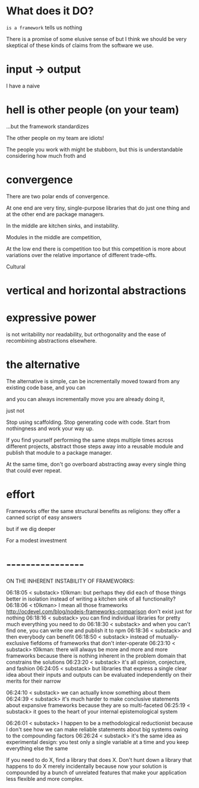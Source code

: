 # What does it DO?

`is a framework` tells us nothing

There is a promise of some elusive sense of
but I think we should be very skeptical of these kinds of claims from the
software we use.

# input -> output

I have a naive

# hell is other people (on your team)

...but the framework standardizes

The other people on my team are idiots!

The people you work with might be stubborn, but this is understandable
considering how much froth and 

# convergence

There are two polar ends of convergence.

At one end are very tiny, single-purpose libraries that do just one thing
and at the other end are package managers.

In the middle are kitchen sinks,
and instability.

Modules in the middle are
competition, 

At the low end there is competition too but this competition is more about
variations over the relative importance of different trade-offs.



Cultural

# vertical and horizontal abstractions

# expressive power

is not writability nor readability, but orthogonality and the ease of
recombining abstractions elsewhere.

# the alternative

The alternative is simple,
can be incrementally moved toward from any existing code base,
and you can


and you can always incrementally move 
you are already doing it, 

just not

Stop using scaffolding. Stop generating code with code.
Start from nothingness and work your way up.

If you find yourself performing the same steps multiple times across different
projects, abstract those steps away into a reusable module and publish that
module to a package manager.

At the same time, don't go overboard abstracting away every single thing that
could ever repeat.

# effort

Frameworks offer the same structural benefits as religions: they offer a canned
script of easy answers

but if we dig deeper

For a modest investment

# ----------------

ON THE INHERENT INSTABILITY OF FRAMEWORKS:

06:18:05 < substack> t0lkman: but perhaps they did each of those things better in isolation 
                     instead of writing a kitchen sink of all functionality?
06:18:06 < t0lkman> I mean all those frameworks 
                    http://ocdevel.com/blog/nodejs-frameworks-comparison don't exist just for 
                    nothing
06:18:16 < substack> you can find individual libraries for pretty much everything you need to 
                     do
06:18:30 < substack> and when you can't find one, you can write one and publish it to npm
06:18:36 < substack> and then everybody can benefit
06:18:50 < substack> instead of mutually-exclusive fiefdoms of frameworks that don't 
                     inter-operate
06:23:10 < substack> t0lkman: there will always be more and more and more frameworks because 
                     there is nothing inherent in the problem domain that constrains the 
                     solutions
06:23:20 < substack> it's all opinion, conjecture, and fashion
06:24:05 < substack> but libraries that express a single clear idea about their inputs and 
                     outputs can be evaluated independently on their merits for their narrow 

06:24:10 < substack> we can actually know something about them
06:24:39 < substack> it's much harder to make conclusive statements about expansive frameworks 
                     because they are so multi-faceted
06:25:19 < substack> it goes to the heart of your internal epistemological system

06:26:01 < substack> I happen to be a methodological reductionist because I don't see how we 
                     can make reliable statements about big systems owing to the compounding 
                     factors
06:26:24 < substack> it's the same idea as experimental design: you test only a single 
                     variable at a time and you keep everything else the same
                     
If you need to do X, find a library that does X. Don't hunt down a library that
happens to do X merely incidentally because now your solution is compounded by a
bunch of unrelated features that make your application less flexible and more
complex.
